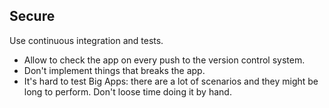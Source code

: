 ## <span>Secure</span>

Use continuous integration and tests.

<ul class="list-unstyled">
  <li><i class="fa fa-angle-right"></i> Allow to check the app on every push to the version control system.</li>
  <li><i class="fa fa-angle-right"></i> Don't implement things that breaks the app.</li>
  <li><i class="fa fa-angle-right"></i> It's hard to test Big Apps: there are a lot of scenarios and they might be long to perform. Don't loose time doing it by hand.</li>
</ul>
